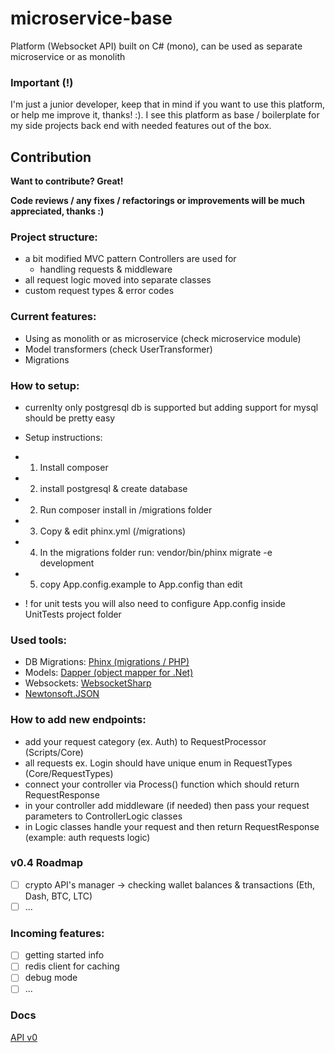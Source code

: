 # microservice-base 
Platform (Websocket API) built on C# (mono), can be used as separate microservice or as monolith 
 
### Important (!) 
 
I'm just a junior developer, keep that in mind if you want to use this platform, or help me improve it, thanks! :). I see this platform as base / boilerplate for my side projects back end with needed features out of the box. 

## Contribution

**Want to contribute? Great!**

**Code reviews / any fixes / refactorings or improvements will be much appreciated, thanks :)**

### Project structure:
* a bit modified MVC pattern Controllers are used for
    * handling requests & middleware
* all request logic moved into separate classes
* custom request types & error codes

### Current features:
* Using as monolith or as microservice (check microservice module)
* Model transformers (check UserTransformer)
* Migrations

### How to setup:
* currenlty only postgresql db is supported but adding support for mysql should be pretty easy
* Setup instructions:
* 1) Install composer
* 2) install postgresql & create database
* 2) Run composer install in /migrations folder
* 3) Copy & edit phinx.yml (/migrations)
* 4) In the migrations folder run: vendor/bin/phinx migrate -e development
* 5) copy App.config.example to App.config than edit

* ! for unit tests you will also need to configure App.config inside UnitTests project folder

### Used tools:
* DB Migrations: [Phinx (migrations / PHP)](https://github.com/cakephp/phinx)
* Models: [Dapper (object mapper for .Net)](https://github.com/StackExchange/Dapper)
* Websockets: [WebsocketSharp](https://github.com/sta/websocket-sharp)
* [Newtonsoft.JSON](https://github.com/JamesNK/Newtonsoft.Json)

### How to add new endpoints:
+ add your request category (ex. Auth) to RequestProcessor (Scripts/Core)
+ all requests ex. Login should have unique enum in RequestTypes (Core/RequestTypes)
+ connect your controller via Process() function which should return RequestResponse
+ in your controller add middleware (if needed) then pass your request parameters to ControllerLogic classes
+ in Logic classes handle your request and then return RequestResponse (example: auth requests logic)

### v0.4 Roadmap
- [ ] crypto API's manager -> checking wallet balances & transactions (Eth, Dash, BTC, LTC)
- [ ] ...

### Incoming features:
- [ ] getting started info
- [ ] redis client for caching
- [ ] debug mode
- [ ] ...

### Docs
[API v0](https://htmlpreview.github.io/?https://github.com/mxss/sharpy-json/blob/master/docs/api_v0.html)
